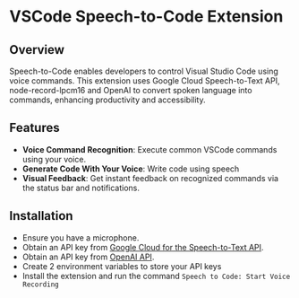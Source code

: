 # VSCode Speech-to-Code Extension

## Overview

Speech-to-Code enables developers to control Visual Studio Code using voice commands. This extension uses Google Cloud Speech-to-Text API, node-record-lpcm16 and OpenAI to convert spoken language into commands, enhancing productivity and accessibility.

## Features

- **Voice Command Recognition**: Execute common VSCode commands using your voice.
- **Generate Code With Your Voice**: Write code using speech
- **Visual Feedback**: Get instant feedback on recognized commands via the status bar and notifications.

## Installation
   - Ensure you have a microphone.
   - Obtain an API key from [Google Cloud for the Speech-to-Text API](https://cloud.google.com/text-to-speech/docs/before-you-begin).
   - Obtain an API key from [OpenAI API](https://platform.openai.com/docs/quickstart).
   - Create 2 environment variables to store your API keys
   - Install the extension and run the command `Speech to Code: Start Voice Recording`